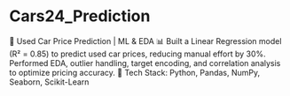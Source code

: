 # Cars24_Prediction
🚗 Used Car Price Prediction | ML &amp; EDA 📊  Built a Linear Regression model (R² = 0.85) to predict used car prices, reducing manual effort by 30%. Performed EDA, outlier handling, target encoding, and correlation analysis to optimize pricing accuracy.  🔹 Tech Stack: Python, Pandas, NumPy, Seaborn, Scikit-Learn
